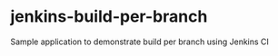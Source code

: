jenkins-build-per-branch
========================

Sample application to demonstrate build per branch using Jenkins CI
